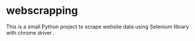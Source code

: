 # webscrapping
This is a small Python project to scrape website data using Selenium library with chrome driver . 
